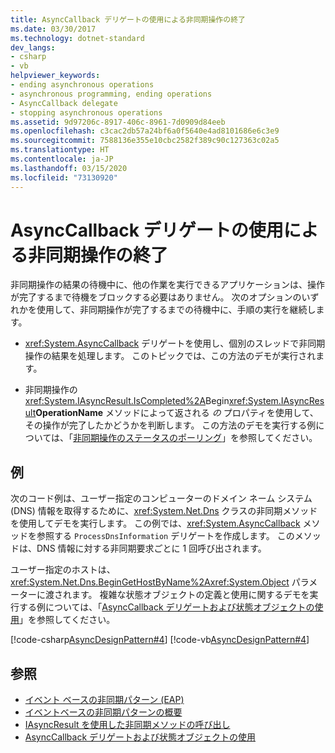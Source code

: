 ```yaml
---
title: AsyncCallback デリゲートの使用による非同期操作の終了
ms.date: 03/30/2017
ms.technology: dotnet-standard
dev_langs:
- csharp
- vb
helpviewer_keywords:
- ending asynchronous operations
- asynchronous programming, ending operations
- AsyncCallback delegate
- stopping asynchronous operations
ms.assetid: 9d97206c-8917-406c-8961-7d0909d84eeb
ms.openlocfilehash: c3cac2db57a24bf6a0f5640e4ad8101686e6c3e9
ms.sourcegitcommit: 7588136e355e10cbc2582f389c90c127363c02a5
ms.translationtype: HT
ms.contentlocale: ja-JP
ms.lasthandoff: 03/15/2020
ms.locfileid: "73130920"
---
```

# <a name="using-an-asynccallback-delegate-to-end-an-asynchronous-operation"></a>AsyncCallback デリゲートの使用による非同期操作の終了
非同期操作の結果の待機中に、他の作業を実行できるアプリケーションは、操作が完了するまで待機をブロックする必要はありません。 次のオプションのいずれかを使用して、非同期操作が完了するまでの待機中に、手順の実行を継続します。  
  
- <xref:System.AsyncCallback> デリゲートを使用し、個別のスレッドで非同期操作の結果を処理します。 このトピックでは、この方法のデモが実行されます。  
  
- 非同期操作の <xref:System.IAsyncResult.IsCompleted%2A>Begin<xref:System.IAsyncResult>**OperationName** メソッドによって返される _の_ プロパティを使用して、その操作が完了したかどうかを判断します。 この方法のデモを実行する例については、「[非同期操作のステータスのポーリング](../../../docs/standard/asynchronous-programming-patterns/polling-for-the-status-of-an-asynchronous-operation.md)」を参照してください。  
  
## <a name="example"></a>例  
 次のコード例は、ユーザー指定のコンピューターのドメイン ネーム システム (DNS) 情報を取得するために、<xref:System.Net.Dns> クラスの非同期メソッドを使用してデモを実行します。 この例では、<xref:System.AsyncCallback> メソッドを参照する `ProcessDnsInformation` デリゲートを作成します。 このメソッドは、DNS 情報に対する非同期要求ごとに 1 回呼び出されます。  
  
 ユーザー指定のホストは、<xref:System.Net.Dns.BeginGetHostByName%2A><xref:System.Object> パラメーターに渡されます。 複雑な状態オブジェクトの定義と使用に関するデモを実行する例については、「[AsyncCallback デリゲートおよび状態オブジェクトの使用](../../../docs/standard/asynchronous-programming-patterns/using-an-asynccallback-delegate-and-state-object.md)」を参照してください。  
  
 [!code-csharp[AsyncDesignPattern#4](../../../samples/snippets/csharp/VS_Snippets_CLR/AsyncDesignPattern/CS/AsyncDelegateNoStateObject.cs#4)]
 [!code-vb[AsyncDesignPattern#4](../../../samples/snippets/visualbasic/VS_Snippets_CLR/AsyncDesignPattern/VB/AsyncDelegateNoState.vb#4)]  
  
## <a name="see-also"></a>参照

- [イベント ベースの非同期パターン (EAP)](../../../docs/standard/asynchronous-programming-patterns/event-based-asynchronous-pattern-eap.md)
- [イベントベースの非同期パターンの概要](../../../docs/standard/asynchronous-programming-patterns/event-based-asynchronous-pattern-overview.md)
- [IAsyncResult を使用した非同期メソッドの呼び出し](../../../docs/standard/asynchronous-programming-patterns/calling-asynchronous-methods-using-iasyncresult.md)
- [AsyncCallback デリゲートおよび状態オブジェクトの使用](../../../docs/standard/asynchronous-programming-patterns/using-an-asynccallback-delegate-and-state-object.md)
